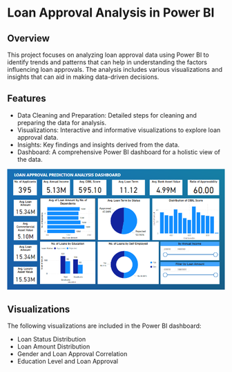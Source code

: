 # Loan Approval Analysis in Power BI
## Overview

This project focuses on analyzing loan approval data using Power BI to identify trends and patterns that can help in understanding the factors influencing loan approvals. The analysis includes various visualizations and insights that can aid in making data-driven decisions.

## Features
- Data Cleaning and Preparation: Detailed steps for cleaning and preparing the data for analysis.
- Visualizations: Interactive and informative visualizations to explore loan approval data.
- Insights: Key findings and insights derived from the data.
- Dashboard: A comprehensive Power BI dashboard for a holistic view of the data.

![Dashboard](Screenshot%20(1491).png)
    
## Visualizations

The following visualizations are included in the Power BI dashboard:
- Loan Status Distribution
- Loan Amount Distribution
- Gender and Loan Approval Correlation
- Education Level and Loan Approval 
